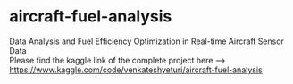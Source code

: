 # aircraft-fuel-analysis   
Data Analysis and Fuel Efficiency Optimization in Real-time Aircraft Sensor Data   
Please find the kaggle link of the complete project here --> https://www.kaggle.com/code/venkateshyeturi/aircraft-fuel-analysis
